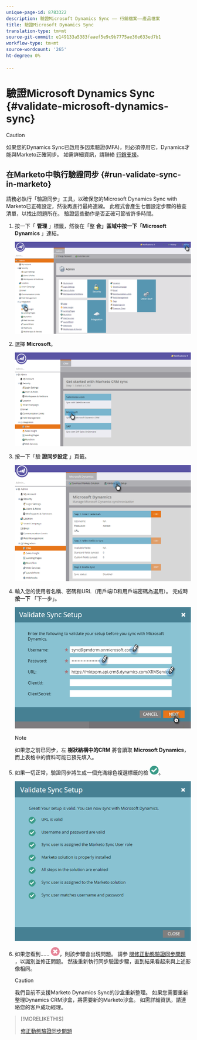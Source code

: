 ```yaml
---
unique-page-id: 8783322
description: 驗證Microsoft Dynamics Sync —— 行銷檔案——產品檔案
title: 驗證Microsoft Dynamics Sync
translation-type: tm+mt
source-git-commit: e149133a5383faaef5e9c9b7775ae36e633ed7b1
workflow-type: tm+mt
source-wordcount: '265'
ht-degree: 0%

---
```



# 驗證Microsoft Dynamics Sync {#validate-microsoft-dynamics-sync}

>[!CAUTION]
>
>如果您的Dynamics Sync已啟用多因素驗證(MFA)，則必須停用它，Dynamics才能與Marketo正確同步。 如需詳細資訊，請聯絡 [行銷支援](http://nation.marketo.com/community/support_solutions)。

## 在Marketo中執行驗證同步 {#run-validate-sync-in-marketo}

請務必執行「驗證同步」工具，以確保您的Microsoft Dynamics Sync with Marketo已正確設定，然後再進行最終連線。 此程式會產生七個設定步驟的檢查清單，以找出問題所在。 驗證這些動作是否正確可節省許多時間。

1. 按一下「 **管理** 」標籤，然後在「整 **合」區域中按一下「Microsoft Dynamics** 」連結。

   ![](assets/image2015-9-28-16-3a7-3a51.png)

1. 選擇 **Microsoft**。

   ![](assets/image2015-9-28-16-3a10-3a47.png)

1. 按一下「驗 **證同步設定** 」頁籤。

   ![](assets/image2015-9-28-16-3a11-3a45.png)

1. 輸入您的使用者名稱、密碼和URL（用戶端ID和用戶端密碼為選用）。 完成時 **按一下** 「下一步」。

   ![](assets/four-1.png)

   >[!NOTE]
   >
   >如果您之前已同步，左 **樹狀結構中的CRM** 將會讀取 **Microsoft Dynamics**，而上表格中的資料可能已預先填入。

1. 如果一切正常，驗證同步將生成一個充滿綠色複選標籤的檢 ![查表](assets/check.png)。

   ![](assets/image2015-9-22-15-3a58-3a12.png)

1. 如果您看到…… ![](assets/delete.png)，則該步驟會出現問題。 請參 [閱修正動態驗證同步問題](validate-microsoft-dynamics-sync/fix-dynamics-validation-sync-issues.md) ，以識別並修正問題。 然後重新執行同步驗證步驟，直到結果看起來與上述影像相同。

   >[!CAUTION]
   >
   >我們目前不支援Marketo Dynamics Sync的沙盒重新整理。 如果您需要重新整理Dynamics CRM沙盒，將需要新的Marketo沙盒。 如需詳細資訊，請連絡您的客戶成功經理。

>[!MORELIKETHIS]
>
>[修正動態驗證同步問題](validate-microsoft-dynamics-sync/fix-dynamics-validation-sync-issues.md)


